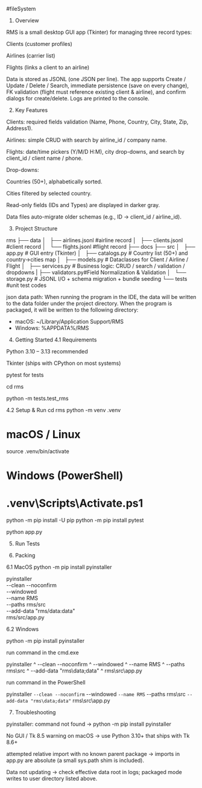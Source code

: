 #fileSystem

1) Overview

RMS is a small desktop GUI app (Tkinter) for managing three record types:

Clients (customer profiles)

Airlines (carrier list)

Flights (links a client to an airline)

Data is stored as JSONL (one JSON per line). The app supports Create / Update / Delete / Search, immediate persistence (save on every change), FK validation (flight must reference existing client & airline), and confirm dialogs for create/delete. Logs are printed to the console.

2) Key Features

Clients: required fields validation (Name, Phone, Country, City, State, Zip, Address1).

Airlines: simple CRUD with search by airline_id / company name.

Flights: date/time pickers (Y/M/D H:M), city drop-downs, and search by client_id / client name / phone.

Drop-downs:

Countries (50+), alphabetically sorted.

Cities filtered by selected country.

Read-only fields (IDs and Types) are displayed in darker gray.

Data files auto-migrate older schemas (e.g., ID → client_id / airline_id).

3) Project Structure

rms
    ├── data
    │   ├── airlines.jsonl   #airline record
    │   ├── clients.jsonl    #client record
    │   └── flights.jsonl    #flight record
    ├── docs
    ├── src
    │   ├── app.py       # GUI entry (Tkinter)
    │   ├── catalogs.py  # Country list (50+) and country→cities map
    │   ├── models.py    # Dataclasses for Client / Airline / Flight
    │   ├── services.py  # Business logic: CRUD / search / validation / dropdowns
    |   ├── validators.py#Field Normalization & Validation
    │   └── storage.py   # JSONL I/O + schema migration + bundle seeding
    └── tests  #unit test codes

json data path:
When running the program in the IDE, the data will be written to the data folder under the project directory.
When the program is packaged, it will be written to the following directory:

- macOS: ~/Library/Application Support/RMS
- Windows: %APPDATA%/RMS

4) Getting Started
4.1 Requirements

Python 3.10 – 3.13 recommended

Tkinter (ships with CPython on most systems)

pytest for tests

cd rms

python -m tests.test_rms

4.2 Setup & Run
cd rms
python -m venv .venv
# macOS / Linux
source .venv/bin/activate
# Windows (PowerShell)
# .venv\Scripts\Activate.ps1

python -m pip install -U pip
python -m pip install pytest

python app.py


5) Run Tests


6) Packing

6.1 MacOS
python -m pip install pyinstaller

pyinstaller \
  --clean --noconfirm \
  --windowed \
  --name RMS \
  --paths rms/src \
  --add-data "rms/data:data" \
  rms/src/app.py

6.2 Windows

python -m pip install pyinstaller

run command in the cmd.exe

pyinstaller ^
  --clean --noconfirm ^
  --windowed ^
  --name RMS ^
  --paths rms\src ^
  --add-data "rms\data;data" ^
  rms\src\app.py

run command in the PowerShell

pyinstaller `
  --clean --noconfirm `
  --windowed `
  --name RMS `
  --paths rms\src `
  --add-data "rms\data;data" `
  rms\src\app.py



7) Troubleshooting

pyinstaller: command not found → python -m pip install pyinstaller

No GUI / Tk 8.5 warning on macOS → use Python 3.10+ that ships with Tk 8.6+

attempted relative import with no known parent package → imports in app.py are absolute (a small sys.path shim is included).

Data not updating → check effective data root in logs; packaged mode writes to user directory listed above.
